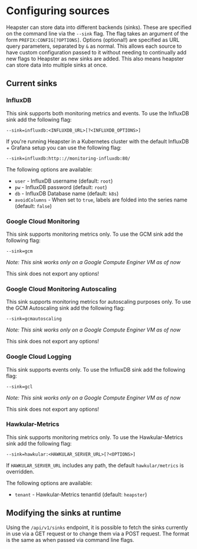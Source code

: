Configuring sources
===================

Heapster can store data into different backends (sinks). These are specified on the command line
via the `--sink` flag. The flag takes an argument of the form `PREFIX:CONFIG[?OPTIONS]`.
Options (optional!) are specified as URL query parameters, separated by `&` as normal.
This allows each source to have custom configuration passed to it without needing to
continually add new flags to Heapster as new sinks are added. This also means
heapster can store data into multiple sinks at once.

## Current sinks
### InfluxDB
This sink supports both monitoring metrics and events.
To use the InfluxDB sink add the following flag:
```
--sink=influxdb:<INFLUXDB_URL>[?<INFLUXDB_OPTIONS>]
```

If you're running Heapster in a Kubernetes cluster with the default InfluxDB + Grafana setup you can use the following flag:

```
--sink=influxdb:http:://monitoring-influxdb:80/
```

The following options are available:
* `user` - InfluxDB username (default: `root`)
* `pw` - InfluxDB password (default: `root`)
* `db` - InfluxDB Database name (default: `k8s`)
* `avoidColumns` - When set to `true`, labels are folded into the series name (default: `false`)


### Google Cloud Monitoring
This sink supports monitoring metrics only.
To use the GCM sink add the following flag:
```
--sink=gcm
```

*Note: This sink works only on a Google Compute Enginer VM as of now*

This sink does not export any options!

### Google Cloud Monitoring Autoscaling
This sink supports monitoring metrics for autoscaling purposes only.
To use the GCM Autoscaling sink add the following flag:
```
--sink=gcmautoscaling
```

*Note: This sink works only on a Google Compute Enginer VM as of now*

This sink does not export any options!

### Google Cloud Logging
This sink supports events only.
To use the InfluxDB sink add the following flag:
```
--sink=gcl
```

*Note: This sink works only on a Google Compute Enginer VM as of now*

This sink does not export any options!

### Hawkular-Metrics
This sink supports monitoring metrics only.
To use the Hawkular-Metrics sink add the following flag:

```
--sink=hawkular:<HAWKULAR_SERVER_URL>[?<OPTIONS>]
```

If `HAWKULAR_SERVER_URL` includes any path, the default `hawkular/metrics` is overridden.

The following options are available:

* `tenant` - Hawkular-Metrics tenantId (default: `heapster`)

## Modifying the sinks at runtime

Using the `/api/v1/sinks` endpoint, it is possible to fetch the sinks
currently in use via a GET request or to change them via a POST request. The
format is the same as when passed via command line flags.
